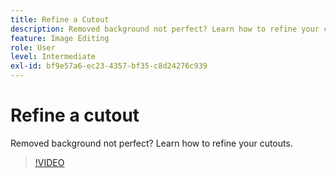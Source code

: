 ```yaml
---
title: Refine a Cutout
description: Removed background not perfect? Learn how to refine your cutouts
feature: Image Editing
role: User
level: Intermediate
exl-id: bf9e57a6-ec23-4357-bf35-c8d24276c939
---
```

# Refine a cutout

Removed background not perfect? Learn how to refine your cutouts.

>[!VIDEO](https://video.tv.adobe.com/v/3420221?quality=12&learn=on&hidetitle=true)
